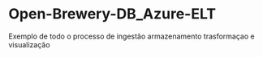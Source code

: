 # Open-Brewery-DB_Azure-ELT
Exemplo de todo o processo de ingestão armazenamento trasformaçao e visualização
